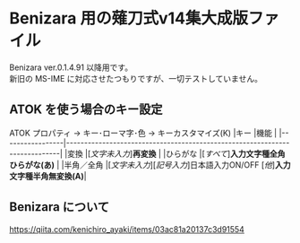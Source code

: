 # Benizara 用の薙刀式v14集大成版ファイル
Benizara ver.0.1.4.91 以降用です。  
新旧の MS-IME に対応させたつもりですが、一切テストしていません。
## ATOK を使う場合のキー設定
ATOK プロパティ → キー･ローマ字･色 → キーカスタマイズ(K)
|キー             |機能                                                                        |
|-----------------|----------------------------------------------------------------------------|
|変換             |[_文字未入力_]__再変換__                                                    |
|ひらがな         |[_すべて_]__入力文字種全角ひらがな(あ)__                                    |
|半角／全角       |[_文字未入力_][_記号入力_]日本語入力ON/OFF [_他_]__入力文字種半角無変換(A)__|
## Benizara について
https://qiita.com/kenichiro_ayaki/items/03ac81a20137c3d91554
